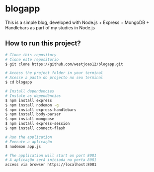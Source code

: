 # blogapp

This is a simple blog, developed with Node.js + Express + MongoDB + Handlebars as part of my studies in Node.js

## How to run this project?

```bash
# Clone this repository
# Clone este repositorio
$ git clone https://github.com/westjoao12/blogapp.git

# Access the project folder in your terminal
# Acesse a pasta do projecto no seu terminal
$ cd blogapp

# Install dependencies
# Instale as dependências
$ npm install express
$ npm install nodemon -g
$ npm install express-handlebars
$ npm install body-parser
$ npm install mongoose
$ npm install express-session
$ npm install connect-flash

# Run the application
# Execute a aplicação
$ nodemon app.js

# The application will start on port 8081
# A aplicação será iniciada na porta 8081
access via browser https://localhost:8081
```
